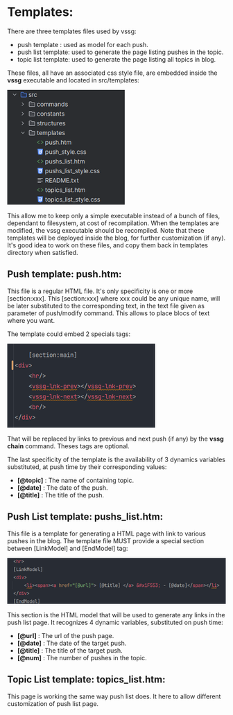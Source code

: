 # Templates:

There are three templates files used by vssg:
- push template : used as model for each push.
- push list template: used to generate the page listing pushes in the topic.
- topic list template: used to generate the page listing all topics in blog.

These files, all have an associated css style file, are embedded inside the **vssg** executable and located
in src/templates:

![Terminal](pictures/template_location.png "VSSG_BLOG_REMOTE_URL env example")

This allow me to keep only a simple executable instead of a bunch of files, dependant to filesystem, at cost
of recompilation. When the templates are modified, the vssg executable should be recompiled.  Note that these
templates will be deployed inside the blog, for further customization (if any). It's good idea to work on
these files, and copy them back in templates directory when satisfied.

## Push template: push.htm:

This file is a regular HTML file. It's only specificity is one or more  [section:xxx]. This  [section:xxx]
where xxx could be any unique name, will be later substituted to the corresponding text, in the text file
given as parameter of push/modify command. This allows to place blocs of text where you want.

The template could embed 2 specials tags:

![Terminal](pictures/prev_next_links.png "2 special tags")

That will be replaced by links to previous and next push (if any) by the **vssg chain** command. Theses tags are optional.

The last specificity of the template is the availability of 3 dynamics variables substituted, at push time by their
corresponding values:

- **[@topic]** : The name of containing topic.
- **[@date]** : The date of the push.
- **[@title]** : The title of the push.

## Push List template: pushs_list.htm:

This file is a template for generating a HTML page with link to various pushes in the blog. The template file MUST
provide a special section between [LinkModel] and [EndModel] tag:

![Terminal](pictures/link_model.png " Link models")

This section is the HTML model that will be used
to generate any links in the push list page. It recognizes 4 dynamic variables, substituted on push time:

- **[@url]** : The url of the push page.
- **[@date]** : The date of the target push.
- **[@title]** : The title of the target push.
- **[@num]** : The number of pushes in the topic.

## Topic List template: topics_list.htm:

This page is working the same way push list does. It here to allow different customization of push list page.

